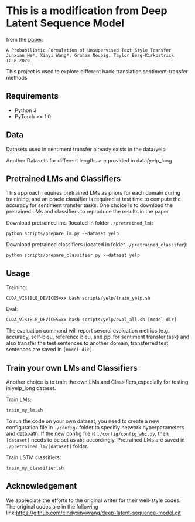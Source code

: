 # This is a modification from Deep Latent Sequence Model
from the [paper](https://arxiv.org/abs/2002.03912): 

```
A Probabilistic Formulation of Unsupervised Text Style Transfer
Junxian He*, Xinyi Wang*, Graham Neubig, Taylor Berg-Kirkpatrick
ICLR 2020
```

This project is used to explore different back-translation sentiment-transfer methods
## Requirements

* Python 3
* PyTorch >= 1.0

## Data
Datasets used in sentiment transfer already exists in the data/yelp

Another Datasets for different lengths are provided in data/yelp_long

## Pretrained LMs and Classifiers


This approach requires pretrained LMs as priors for each domain during trainining, and an oracle classifier is required at test time to compute the accuracy for sentiment transfer tasks. One choice is to download the pretrained LMs and classifiers to reproduce the results in the paper

Download pretrained lms (located in folder `./pretrained_lm`):
```
python scripts/prepare_lm.py --dataset yelp
```

Download pretrained classifiers (located in folder `./pretrained_classifer`):
```
python scripts/prepare_classifier.py --dataset yelp
```

## Usage
Training:
```
CUDA_VISIBLE_DEVICES=xx bash scripts/yelp/train_yelp.sh
```

Eval:
```
CUDA_VISIBLE_DEVICES=xx bash scripts/yelp/eval_all.sh [model dir]
```

The evaluation command will report several evaluation metrics (e.g. accuracy, self-bleu, reference bleu, and ppl for sentiment transfer task) and also transfer the test sentences to another domain, transferred test sentences are saved in `[model dir]`.




## Train your own LMs and Classifiers
Another choice is to train the own LMs and Classifiers,especially for testing in yelp_long dataset.

Train LMs:

```
train_my_lm.sh
```

To run the code on your own dataset, you need to create a new configuration file in `./config/` folder to specifiy network hyperparameters and datapath. If the new config file is `./config/config_abc.py`, then `[dataset]` needs to be set as `abc` accordingly. Pretrained LMs are saved in `./pretrained_lm/[dataset]` folder.



Train LSTM classifiers: 
```
train_my_classifier.sh
```


## Acknowledgement

We appreciate the efforts to the original writer for their well-style codes. The original codes are in the following link:https://github.com/cindyxinyiwang/deep-latent-sequence-model.git


